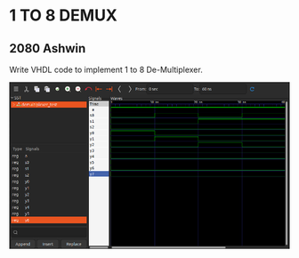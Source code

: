 <h1>1 TO 8 DEMUX</h1>
<h2>2080 Ashwin</h2>
<p>Write VHDL code to implement 1 to 8 De-Multiplexer.</p>
<img src="./1to8demux.png" alt="1 to 8 Demux" />
